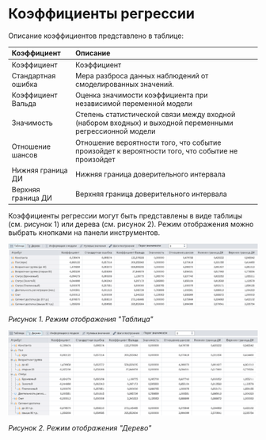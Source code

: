 # Коэффициенты регрессии

Описание коэффициентов представлено в таблице:

| Коэффициент | Описание |
|:--------------------|:----------|
| Коэффициент | Коэффициент |
| Стандартная ошибка | Мера разброса данных наблюдений от смоделированных значений. |
| Коэффициент Вальда | Оценка значимости коэффициента при независимой переменной модели  |
| Значимость | Степень статистической связи между входной (набором входных) и выходной переменными регрессионной модели |
| Отношение шансов | Отношение вероятности того, что событие произойдет к вероятности того, что событие не произойдет |
| Нижняя граница ДИ | Нижняя граница доверительного интервала |
| Верхняя граница ДИ | Верхняя граница доверительного интервала |
Коэффициенты регрессии могут быть представлены в виде таблицы (см. рисунок 1) или дерева (см. рисунок 2). Режим отображения можно выбрать кнопками на панели инструментов.

![](./coef-regression-1.png)

*Рисунок 1. Режим отображения "Таблица"*

![](./coef-regression-2.png)

*Рисунок 2. Режим отображения "Дерево"*